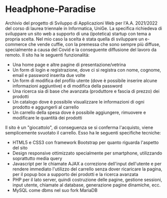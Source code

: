 # Headphone-Paradise
Archivio del progetto di Sviluppo di Applicazioni Web per l'A.A. 2021/2022 del corso di laurea triennale in Informatica, UniGe.
La specifica richiedeva di sviluppare un sito web a supporto di una (ipotetica) startup con tema a propria scelta. Nel mio caso la scelta è stata quella di sviluppare un e-commerce che vende cuffie, con la premessa che sono sempre più diffuse, specialmente a causa del Covid e la conseguente diffusione del lavoro da remoto. 
Il sito ha le seguenti funzionalità: 

- Una home page e altre pagine di presentazione/vetrina
- Un form di login e registrazione, dove ci si registra con nome, cognome, email e password inserita due volte
- Un form di modifica del profilo utente (dove è possibile inserire alcune informazioni aggiuntive) e di modifica della password
- Una ricerca sia di base che avanzata (produttore e fascia di prezzo) dei prodotti 
- Un catalogo dove è possibile visualizzare le informazioni di ogni prodotto e aggungerli al carrello 
- Un carrello della spesa dove è possibile aggiungere, rimuovere e modificare le quantità dei prodotti 

Il sito è un "giocattolo", di conseguenza se si conferma l'acquisto, viene semplicemente svuotato il carrello. 
Esso ha le seguenti specifiche tecniche:

- HTML5 e CSS3 con framework Bootstrap per quanto riguarda l'aspetto del sito 
- Design responsive ottimizzato specialmente per smartphone, utilizzando soprattutto media query
- Javascript per le chiamate AJAX a correzione dell'input dell'utente e per rendere immediato l'utilizzo del carrello senza dover ricaricare la pagina, per il popup box a supporto dei prodotti e la ricerca avanzata 
- PHP per il lato server, quindi costruzione delle pagine, gestione sessioni, input utente, chiamate al database, generazione pagine dinamiche, ecc. 
- MySQL come dbms nel suo fork MariaDB
